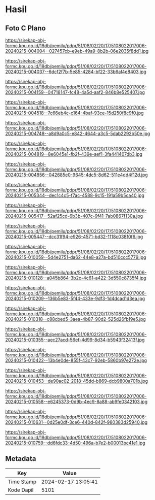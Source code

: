 # Hasil

## Foto C Plano

https://sirekap-obj-formc.kpu.go.id/18db/pemilu/pdpr/51/08/02/20/17/5108022017006-20240215-004004--027457cb-e9eb-49a9-8b2b-06e2035f8dd1.jpg

https://sirekap-obj-formc.kpu.go.id/18db/pemilu/pdpr/51/08/02/20/17/5108022017006-20240215-004037--6dcf2f7b-5e85-4284-bf22-33b6af4e8403.jpg

https://sirekap-obj-formc.kpu.go.id/18db/pemilu/pdpr/51/08/02/20/17/5108022017006-20240215-004159--04718147-fc48-4a5d-aaf2-846b8e525407.jpg

https://sirekap-obj-formc.kpu.go.id/18db/pemilu/pdpr/51/08/02/20/17/5108022017006-20240215-004518--7c66eb4c-c164-4baf-93ce-15d250f8c9f0.jpg

https://sirekap-obj-formc.kpu.go.id/18db/pemilu/pdpr/51/08/02/20/17/5108022017006-20240215-004748--a8d9a0c5-e842-4644-a3c5-5dab2292b50e.jpg

https://sirekap-obj-formc.kpu.go.id/18db/pemilu/pdpr/51/08/02/20/17/5108022017006-20240215-004819--8e6045e1-fb2f-439e-aef1-3fa441407db3.jpg

https://sirekap-obj-formc.kpu.go.id/18db/pemilu/pdpr/51/08/02/20/17/5108022017006-20240215-004856--042685e0-9645-4dc5-8d62-511e4dd4f12d.jpg

https://sirekap-obj-formc.kpu.go.id/18db/pemilu/pdpr/51/08/02/20/17/5108022017006-20240215-005344--dec1c4c5-f7ac-4588-9c15-191a59b5ca40.jpg

https://sirekap-obj-formc.kpu.go.id/18db/pemilu/pdpr/51/08/02/20/17/5108022017006-20240215-005417--52af25cd-6b3b-407c-9f41-7ab0867f130a.jpg

https://sirekap-obj-formc.kpu.go.id/18db/pemilu/pdpr/51/08/02/20/17/5108022017006-20240215-005447--dcc31f94-e926-4571-bd32-1118c038f0f6.jpg

https://sirekap-obj-formc.kpu.go.id/18db/pemilu/pdpr/51/08/02/20/17/5108022017006-20240215-010059--5d4e2751-da62-44e8-a27a-bd510ccc5779.jpg

https://sirekap-obj-formc.kpu.go.id/18db/pemilu/pdpr/51/08/02/20/17/5108022017006-20240215-010128--a045b864-3b2c-4c61-a422-3d550c8735f4.jpg

https://sirekap-obj-formc.kpu.go.id/18db/pemilu/pdpr/51/08/02/20/17/5108022017006-20240215-010209--136b5e83-5f44-433e-9df3-1d4dcad1d3ea.jpg

https://sirekap-obj-formc.kpu.go.id/18db/pemilu/pdpr/51/08/02/20/17/5108022017006-20240215-010318--c88cbed5-3aea-4b87-90d2-525d26fb19e5.jpg

https://sirekap-obj-formc.kpu.go.id/18db/pemilu/pdpr/51/08/02/20/17/5108022017006-20240215-010355--aec27acd-56ef-4d99-8d34-b5943f32413f.jpg

https://sirekap-obj-formc.kpu.go.id/18db/pemilu/pdpr/51/08/02/20/17/5108022017006-20240215-010422--13b4e0de-855f-43c7-92eb-5860b97e272e.jpg

https://sirekap-obj-formc.kpu.go.id/18db/pemilu/pdpr/51/08/02/20/17/5108022017006-20240215-010453--de90ac02-2018-45dd-b869-dcb9800a701b.jpg

https://sirekap-obj-formc.kpu.go.id/18db/pemilu/pdpr/51/08/02/20/17/5108022017006-20240215-010558--e6245373-0d9b-4ec9-8a88-ab9fe0342103.jpg

https://sirekap-obj-formc.kpu.go.id/18db/pemilu/pdpr/51/08/02/20/17/5108022017006-20240215-010631--0d25e0df-3ce6-440d-842f-980383d25940.jpg

https://sirekap-obj-formc.kpu.go.id/18db/pemilu/pdpr/51/08/02/20/17/5108022017006-20240215-010759--dd6fdc33-4d50-496a-b7e2-b00013bc41e1.jpg


## Metadata

| Key        | Value               |
| ---------- | ------------------- |
| Time Stamp | 2024-02-17 13:05:41 |
| Kode Dapil | 5101                |



